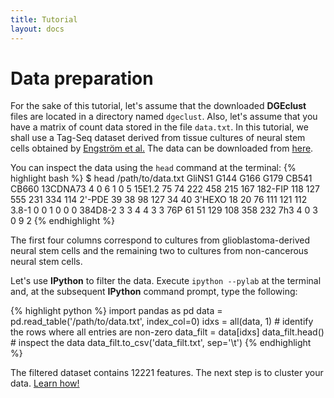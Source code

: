 ```yaml
---
title: Tutorial
layout: docs
---
```


Data preparation
================

For the sake of this tutorial, let's assume that the downloaded **DGEclust** files 
are located in a directory named `dgeclust`. Also, let's assume that you 
have a matrix of count data stored in the file `data.txt`. In this tutorial, we 
shall use a Tag-Seq dataset derived from tissue cultures of neural stem cells
obtained by <a href="http://link.springer.com/article/10.1186%2Fgm377" target="_blank">Engström et al.</a> 
The data can be downloaded from [here](http://genomebiology.com/content/supplementary/gb-2010-11-10-r106-s3.tgz).

You can inspect the data using the `head` command at the terminal:
{% highlight bash %}
$ head /path/to/data.txt
        GliNS1  G144    G166    G179    CB541   CB660
13CDNA73        4       0       6       1       0       5
15E1.2  75      74      222     458     215     167
182-FIP 118     127     555     231     334     114
2'-PDE  39      38      98      127     34      40
3'HEXO  18      20      76      111     121     112
3.8-1   0       0       1       0       0       0
384D8-2 3       3       4       4       3       3
76P     61      51      129     108     358     232
7h3     4       0       3       0       9       2
{% endhighlight %}

The first four columns correspond to cultures from glioblastoma-derived neural stem cells and the 
remaining two to cultures from non-cancerous neural stem cells.

Let's use **IPython** to filter the data. Execute `ipython --pylab` at the terminal and, at the subsequent
**IPython** command prompt, type the following:

{% highlight python %}
import pandas as pd
data = pd.read_table('/path/to/data.txt', index_col=0)
idxs = all(data, 1)    # identify the rows where all entries are non-zero 
data_filt = data[idxs]
data_filt.head()    # inspect the data
data_filt.to_csv('data_filt.txt', sep='\t')
{% endhighlight %}

The filtered dataset contains 12221 features. The next step is to cluster your data. <a href="{{ site.data.nav.docs.tut.clust.url }}">Learn how!</a>
